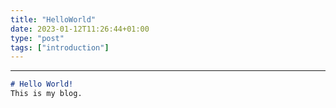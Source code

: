 ```yaml
---
title: "HelloWorld"
date: 2023-01-12T11:26:44+01:00
type: "post"
tags: ["introduction"]
---
```

---



```markdown
# Hello World!
This is my blog.
```
